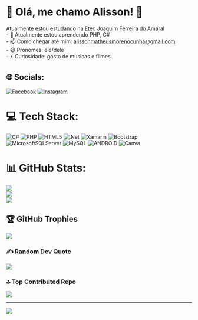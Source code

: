 # 💫 Olá, me chamo Alisson! 👋
Atualmente estou estudando na Etec Joaquim Ferreira do Amaral<br>- 🌱 Atualmente estou aprendendo PHP, C#<br>- 📫 Como chegar até mim: alissonmatheusmorenocunha@gmail.com<br>- 😄 Pronomes: ele/dele<br>- ⚡ Curiosidade: gosto de musicas e filmes


## 🌐 Socials:
[![Facebook](https://img.shields.io/badge/Facebook-%231877F2.svg?logo=Facebook&logoColor=white)]([https://facebook.com/AlissonCunha](https://www.facebook.com/alisson.cunha.359)) [![Instagram](https://img.shields.io/badge/Instagram-%23E4405F.svg?logo=Instagram&logoColor=white)](https://instagram.com/__4lisson___) 

# 💻 Tech Stack:
![C#](https://img.shields.io/badge/c%23-%23239120.svg?style=for-the-badge&logo=c-sharp&logoColor=white) ![PHP](https://img.shields.io/badge/php-%23777BB4.svg?style=for-the-badge&logo=php&logoColor=white) ![HTML5](https://img.shields.io/badge/html5-%23E34F26.svg?style=for-the-badge&logo=html5&logoColor=white) ![.Net](https://img.shields.io/badge/.NET-5C2D91?style=for-the-badge&logo=.net&logoColor=white) ![Xamarin](https://img.shields.io/badge/Xamarin-3199DC?style=for-the-badge&logo=xamarin&logoColor=white) ![Bootstrap](https://img.shields.io/badge/bootstrap-%23563D7C.svg?style=for-the-badge&logo=bootstrap&logoColor=white) ![MicrosoftSQLServer](https://img.shields.io/badge/Microsoft%20SQL%20Sever-CC2927?style=for-the-badge&logo=microsoft%20sql%20server&logoColor=white) ![MySQL](https://img.shields.io/badge/mysql-%2300f.svg?style=for-the-badge&logo=mysql&logoColor=white) ![ANDROID](https://img.shields.io/badge/android-%2320232a.svg?style=for-the-badge&logo=android&logoColor=%a4c639) ![Canva](https://img.shields.io/badge/Canva-%2300C4CC.svg?style=for-the-badge&logo=Canva&logoColor=white)
# 📊 GitHub Stats:
![](https://github-readme-stats.vercel.app/api?username=AlissonMMC&theme=dark&hide_border=false&include_all_commits=true&count_private=false)<br/>
![](https://github-readme-streak-stats.herokuapp.com/?user=AlissonMMC&theme=dark&hide_border=false)<br/>
![](https://github-readme-stats.vercel.app/api/top-langs/?username=AlissonMMC&theme=dark&hide_border=false&include_all_commits=true&count_private=false&layout=compact)

## 🏆 GitHub Trophies
![](https://github-profile-trophy.vercel.app/?username=AlissonMMC&theme=discord&no-frame=false&no-bg=true&margin-w=4)

### ✍️ Random Dev Quote
![](https://quotes-github-readme.vercel.app/api?type=horizontal&theme=radical)

### 🔝 Top Contributed Repo
![](https://github-contributor-stats.vercel.app/api?username=AlissonMMC&limit=5&theme=dark&combine_all_yearly_contributions=true)

---
[![](https://visitcount.itsvg.in/api?id=AlissonMMC&icon=8&color=0)](https://visitcount.itsvg.in)

<!-- Proudly created with GPRM ( https://gprm.itsvg.in ) -->
